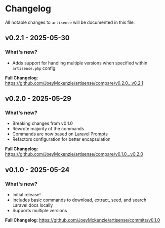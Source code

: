# Changelog

All notable changes to `artisense` will be documented in this file.

## v0.2.1 - 2025-05-30

### What's new?

- Adds support for handling multiple versions when specified within `artisense.php` config

**Full Changelog**: https://github.com/JoeyMckenzie/artisense/compare/v0.2.0...v0.2.1

## v0.2.0 - 2025-05-29

### What's new?

- Breaking changes from v0.1.0
- Rewrote majority of the commands
- Commands are now based on [Laravel Prompts](https://laravel.com/docs/12.x/prompts)
- Refactors configuration for better encapsulation

**Full Changelog**: https://github.com/JoeyMckenzie/artisense/compare/v0.1.0...v0.2.0

## v0.1.0 - 2025-05-24

### What's new?

- Initial release!
- Includes basic commands to download, extract, seed, and search Laravel docs locally
- Supports multiple versions

**Full Changelog**: https://github.com/JoeyMckenzie/artisense/commits/v0.1.0
